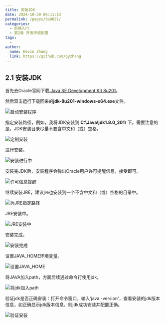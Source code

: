 ```yaml
---
title: 安装JDK
date: 2024-10-30 06:11:13
permalink: /pages/9a9021/
categories: 
  - 后端入门
  - 第2章 开发环境配置
tags: 
  - 
author: 
  name: Kevin Zhang
  link: https://github.com/gyzhang
---
```

## 2.1 安装JDK

首先去Oracle官网下载[ Java SE Development Kit 8u201](https://www.oracle.com/technetwork/java/javase/downloads/jdk8-downloads-2133151.html)。

然后双击运行下载回来的**jdk-8u201-windows-x64.exe**文件。

![启动安装程序](./images/install-jdk-01.png)

指定安装路径，例如，我将JDK安装到 **C:\\Java\\jdk1.8.0_201\\** 下。需要注意的是，JDK安装目录尽量不要含中文和（或）空格。

![定制安装](./images/install-jdk-02.png)

进行安装。

![安装进行中](./images/install-jdk-03.png)

安装完JDK后，安装程序会弹出Oracle用户许可提醒信息，接受即可。

![许可信息提醒](./images/install-jdk-04.png)

继续安装JRE，建议jre也安装到一个不含中文和（或）空格的目录中。

![为JRE指定路径](./images/install-jdk-05.png)

JRE安装中。

![JRE安装中](./images/install-jdk-06.png)

安装完成。

![安装完成](./images/install-jdk-07.png)

设置JAVA_HOME环境变量。

![设置JAVA_HOME](./images/install-jdk-08.png)

将JAVA加入path，方面后续通过命令行使用jdk。

![将jdk加入path](./images/install-jdk-09.png)

验证jdk是否正确安装：打开命令窗口，输入‘java -version'，查看安装的jdk版本信息，如正确显示jdk版本信息，则jdk成功安装并配置正确。

![验证安装](./images/install-jdk-10.png)
